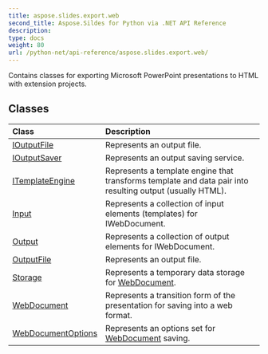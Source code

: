 ```yaml
---
title: aspose.slides.export.web
second_title: Aspose.Sildes for Python via .NET API Reference
description: 
type: docs
weight: 80
url: /python-net/api-reference/aspose.slides.export.web/
---
```



Contains classes for exporting Microsoft PowerPoint presentations to HTML with extension projects.

## Classes
| Class | Description |
| :- | :- |
|[IOutputFile](/slides/python-net/api-reference/aspose.slides.export.web/ioutputfile/)|Represents an output file.|
|[IOutputSaver](/slides/python-net/api-reference/aspose.slides.export.web/ioutputsaver/)|Represents an output saving service.|
|[ITemplateEngine](/slides/python-net/api-reference/aspose.slides.export.web/itemplateengine/)|Represents a template engine that transforms template and data pair into resulting output (usually HTML).|
|[Input](/slides/python-net/api-reference/aspose.slides.export.web/input/)|Represents a collection of input elements (templates) for IWebDocument.|
|[Output](/slides/python-net/api-reference/aspose.slides.export.web/output/)|Represents a collection of output elements for IWebDocument.|
|[OutputFile](/slides/python-net/api-reference/aspose.slides.export.web/outputfile/)|Represents an output file.|
|[Storage](/slides/python-net/api-reference/aspose.slides.export.web/storage/)|Represents a temporary data storage for [WebDocument](/slides/python-net/api-reference/aspose.slides.export.web/webdocument/).|
|[WebDocument](/slides/python-net/api-reference/aspose.slides.export.web/webdocument/)|Represents a transition form of the presentation for saving into a web format.|
|[WebDocumentOptions](/slides/python-net/api-reference/aspose.slides.export.web/webdocumentoptions/)|Represents an options set for [WebDocument](/slides/python-net/api-reference/aspose.slides.export.web/webdocument/) saving.|
